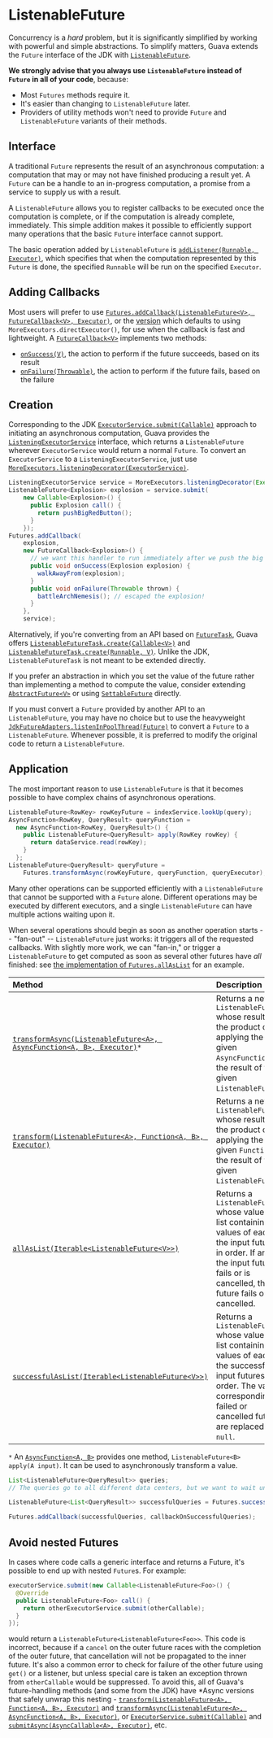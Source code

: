 # ListenableFuture

Concurrency is a _hard_ problem, but it is significantly simplified by working
with powerful and simple abstractions. To simplify matters, Guava extends the
`Future` interface of the JDK with [`ListenableFuture`].

**We strongly advise that you always use `ListenableFuture` instead of `Future`
in all of your code**, because:

*   Most `Futures` methods require it.
*   It's easier than changing to `ListenableFuture` later.
*   Providers of utility methods won't need to provide `Future` and
    `ListenableFuture` variants of their methods.

## Interface

A traditional `Future` represents the result of an asynchronous computation: a
computation that may or may not have finished producing a result yet. A `Future`
can be a handle to an in-progress computation, a promise from a service to
supply us with a result.

A `ListenableFuture` allows you to register callbacks to be executed once the
computation is complete, or if the computation is already complete, immediately.
This simple addition makes it possible to efficiently support many operations
that the basic `Future` interface cannot support.

The basic operation added by `ListenableFuture` is [`addListener(Runnable,
Executor)`], which specifies that when the computation represented by this
`Future` is done, the specified `Runnable` will be run on the specified
`Executor`.

## Adding Callbacks

Most users will prefer to use [`Futures.addCallback(ListenableFuture<V>,
FutureCallback<V>, Executor)`], or the [version][no-executor-add-callback] which
defaults to using `MoreExecutors.directExecutor()`, for use when the callback is
fast and lightweight. A [`FutureCallback<V>`] implements two methods:

*   [`onSuccess(V)`], the action to perform if the future succeeds, based on its
    result
*   [`onFailure(Throwable)`], the action to perform if the future fails, based
    on the failure

## Creation

Corresponding to the JDK [`ExecutorService.submit(Callable)`] approach to
initiating an asynchronous computation, Guava provides the
[`ListeningExecutorService`] interface, which returns a `ListenableFuture`
wherever `ExecutorService` would return a normal `Future`. To convert an
`ExecutorService` to a `ListeningExecutorService`, just use
[`MoreExecutors.listeningDecorator(ExecutorService)`].

```java
ListeningExecutorService service = MoreExecutors.listeningDecorator(Executors.newFixedThreadPool(10));
ListenableFuture<Explosion> explosion = service.submit(
    new Callable<Explosion>() {
      public Explosion call() {
        return pushBigRedButton();
      }
    });
Futures.addCallback(
    explosion,
    new FutureCallback<Explosion>() {
      // we want this handler to run immediately after we push the big red button!
      public void onSuccess(Explosion explosion) {
        walkAwayFrom(explosion);
      }
      public void onFailure(Throwable thrown) {
        battleArchNemesis(); // escaped the explosion!
      }
    },
    service);
```

Alternatively, if you're converting from an API based on [`FutureTask`], Guava
offers [`ListenableFutureTask.create(Callable<V>)`] and
[`ListenableFutureTask.create(Runnable, V)`]. Unlike the JDK,
`ListenableFutureTask` is not meant to be extended directly.

If you prefer an abstraction in which you set the value of the future rather
than implementing a method to compute the value, consider extending
[`AbstractFuture<V>`] or using [`SettableFuture`] directly.

If you must convert a `Future` provided by another API to an `ListenableFuture`,
you may have no choice but to use the heavyweight
[`JdkFutureAdapters.listenInPoolThread(Future)`] to convert a `Future` to a
`ListenableFuture`. Whenever possible, it is preferred to modify the original
code to return a `ListenableFuture`.

## Application

The most important reason to use `ListenableFuture` is that it becomes possible
to have complex chains of asynchronous operations.

```java
ListenableFuture<RowKey> rowKeyFuture = indexService.lookUp(query);
AsyncFunction<RowKey, QueryResult> queryFunction =
  new AsyncFunction<RowKey, QueryResult>() {
    public ListenableFuture<QueryResult> apply(RowKey rowKey) {
      return dataService.read(rowKey);
    }
  };
ListenableFuture<QueryResult> queryFuture =
    Futures.transformAsync(rowKeyFuture, queryFunction, queryExecutor);
```

Many other operations can be supported efficiently with a `ListenableFuture`
that cannot be supported with a `Future` alone. Different operations may be
executed by different executors, and a single `ListenableFuture` can have
multiple actions waiting upon it.

When several operations should begin as soon as another operation starts --
"fan-out" -- `ListenableFuture` just works: it triggers all of the requested
callbacks. With slightly more work, we can "fan-in," or trigger a
`ListenableFuture` to get computed as soon as several other futures have _all_
finished: see [the implementation of `Futures.allAsList`] for an example.

| Method | Description | See also |
|:-------|:------------|:---------|
| [`transformAsync(ListenableFuture<A>, AsyncFunction<A, B>, Executor)`]`*` | Returns a new `ListenableFuture` whose result is the product of applying the given `AsyncFunction` to the result of the given `ListenableFuture`.  | [`transformAsync(ListenableFuture<A>, AsyncFunction<A, B>)`] |
| [`transform(ListenableFuture<A>, Function<A, B>, Executor)`] | Returns a new `ListenableFuture` whose result is the product of applying the given `Function` to the result of the given `ListenableFuture`. | [`transform(ListenableFuture<A>, Function<A, B>)`] |
| [`allAsList(Iterable<ListenableFuture<V>>)`] | Returns a `ListenableFuture` whose value is a list containing the values of each of the input futures, in order.  If any of the input futures fails or is cancelled, this future fails or is cancelled. | [`allAsList(ListenableFuture<V>...)`] |
| [`successfulAsList(Iterable<ListenableFuture<V>>)`] | Returns a `ListenableFuture` whose value is a list containing the values of each of the successful input futures, in order.  The values corresponding to failed or cancelled futures are replaced with `null`. | [`successfulAsList(ListenableFuture<V>...)`] |

`*` An [`AsyncFunction<A, B>`] provides one method, `ListenableFuture<B> apply(A
input)`. It can be used to asynchronously transform a value.

```java
List<ListenableFuture<QueryResult>> queries;
// The queries go to all different data centers, but we want to wait until they're all done or failed.

ListenableFuture<List<QueryResult>> successfulQueries = Futures.successfulAsList(queries);

Futures.addCallback(successfulQueries, callbackOnSuccessfulQueries);
```

## Avoid nested Futures

In cases where code calls a generic interface and returns a Future, it's
possible to end up with nested `Future`s. For example:

```java
executorService.submit(new Callable<ListenableFuture<Foo>() {
  @Override
  public ListenableFuture<Foo> call() {
    return otherExecutorService.submit(otherCallable);
  }
});
```

would return a `ListenableFuture<ListenableFuture<Foo>>`. This code is
incorrect, because if a `cancel` on the outer future races with the completion
of the outer future, that cancellation will not be propagated to the inner
future. It's also a common error to check for failure of the other future using
`get()` or a listener, but unless special care is taken an exception thrown from
`otherCallable` would be suppressed. To avoid this, all of Guava's
future-handling methods (and some from the JDK) have *Async versions that safely
unwrap this nesting - [`transform(ListenableFuture<A>, Function<A, B>,
Executor)`] and [`transformAsync(ListenableFuture<A>, AsyncFunction<A, B>,
Executor)`], or [`ExecutorService.submit(Callable)`] and
[`submitAsync(AsyncCallable<A>, Executor)`], etc.

[`ListenableFuture`]: https://google.github.io/guava/releases/snapshot/api/docs/com/google/common/util/concurrent/ListenableFuture.html
[`addListener(Runnable, Executor)`]: https://google.github.io/guava/releases/snapshot/api/docs/com/google/common/util/concurrent/ListenableFuture.html#addListener-java.lang.Runnable-java.util.concurrent.Executor-
[`Futures.addCallback(ListenableFuture<V>, FutureCallback<V>, Executor)`]: https://google.github.io/guava/releases/snapshot/api/docs/com/google/common/util/concurrent/Futures.html#addCallback-com.google.common.util.concurrent.ListenableFuture-com.google.common.util.concurrent.FutureCallback-java.util.concurrent.Executor-
[no-executor-add-callback]: https://google.github.io/guava/releases/snapshot/api/docs/com/google/common/util/concurrent/Futures.html#addCallback-com.google.common.util.concurrent.ListenableFuture-com.google.common.util.concurrent.FutureCallback-
[`FutureCallback<V>`]: https://google.github.io/guava/releases/snapshot/api/docs/com/google/common/util/concurrent/FutureCallback.html
[`onSuccess(V)`]: https://google.github.io/guava/releases/snapshot/api/docs/com/google/common/util/concurrent/FutureCallback.html#onSuccess-V-
[`onFailure(Throwable)`]: https://google.github.io/guava/releases/snapshot/api/docs/com/google/common/util/concurrent/FutureCallback.html#onFailure-java.lang.Throwable-
[`ExecutorService.submit(Callable)`]: http://docs.oracle.com/javase/8/docs/api/java/util/concurrent/ExecutorService.html#submit-java.util.concurrent.Callable-
[`ListeningExecutorService`]: https://google.github.io/guava/releases/snapshot/api/docs/com/google/common/util/concurrent/ListeningExecutorService.html
[`MoreExecutors.listeningDecorator(ExecutorService)`]: https://google.github.io/guava/releases/snapshot/api/docs/com/google/common/util/concurrent/MoreExecutors.html#listeningDecorator-java.util.concurrent.ExecutorService-
[`FutureTask`]: http://docs.oracle.com/javase/8/docs/api/java/util/concurrent/FutureTask.html
[`ListenableFutureTask.create(Callable<V>)`]: https://google.github.io/guava/releases/snapshot/api/docs/com/google/common/util/concurrent/ListenableFutureTask.html#create-java.util.concurrent.Callable-
[`ListenableFutureTask.create(Runnable, V)`]: https://google.github.io/guava/releases/snapshot/api/docs/com/google/common/util/concurrent/ListenableFutureTask.html#create-java.lang.Runnable-V-
[`AbstractFuture<V>`]: https://google.github.io/guava/releases/snapshot/api/docs/com/google/common/util/concurrent/AbstractFuture.html
[`SettableFuture`]: https://google.github.io/guava/releases/snapshot/api/docs/com/google/common/util/concurrent/SettableFuture.html
[`JdkFutureAdapters.listenInPoolThread(Future)`]: https://google.github.io/guava/releases/snapshot/api/docs/com/google/common/util/concurrent/JdkFutureAdapters.html
[`JdkFutureAdapters.listenInPoolThread(Future)`]: https://google.github.io/guava/releases/snapshot/api/docs/com/google/common/util/concurrent/JdkFutureAdapters.html
[the implementation of `Futures.allAsList`]: https://google.github.io/guava/releases/snapshot/api/docs/src-html/com/google/common/util/concurrent/Futures.html#line.1276
[`transformAsync(ListenableFuture<A>, AsyncFunction<A, B>, Executor)`]: https://google.github.io/guava/releases/snapshot/api/docs/com/google/common/util/concurrent/Futures.html#transformAsync-com.google.common.util.concurrent.ListenableFuture-com.google.common.util.concurrent.AsyncFunction-java.util.concurrent.Executor-
[`transformAsync(ListenableFuture<A>, AsyncFunction<A, B>)`]: https://google.github.io/guava/releases/snapshot/api/docs/com/google/common/util/concurrent/Futures.html#transformAsync-com.google.common.util.concurrent.ListenableFuture-com.google.common.util.concurrent.AsyncFunction-
[`transform(ListenableFuture<A>, Function<A, B>, Executor)`]: https://google.github.io/guava/releases/snapshot/api/docs/com/google/common/util/concurrent/Futures.html#transform-com.google.common.util.concurrent.ListenableFuture-com.google.common.base.Function-java.util.concurrent.Executor-
[`transform(ListenableFuture<A>, Function<A, B>)`]: https://google.github.io/guava/releases/snapshot/api/docs/com/google/common/util/concurrent/Futures.html#transform-com.google.common.util.concurrent.ListenableFuture-com.google.common.base.Function-
[`allAsList(Iterable<ListenableFuture<V>>)`]: https://google.github.io/guava/releases/snapshot/api/docs/com/google/common/util/concurrent/Futures.html#allAsList-java.lang.Iterable-
[`allAsList(ListenableFuture<V>...)`]: https://google.github.io/guava/releases/snapshot/api/docs/com/google/common/util/concurrent/Futures.html#allAsList-com.google.common.util.concurrent.ListenableFuture...-
[`successfulAsList(Iterable<ListenableFuture<V>>)`]: https://google.github.io/guava/releases/snapshot/api/docs/com/google/common/util/concurrent/Futures.html#successfulAsList-java.lang.Iterable-
[`successfulAsList(ListenableFuture<V>...)`]: https://google.github.io/guava/releases/snapshot/api/docs/com/google/common/util/concurrent/Futures.html#successfulAsList-com.google.common.util.concurrent.ListenableFuture...-
[`AsyncFunction<A, B>`]: https://google.github.io/guava/releases/snapshot/api/docs/com/google/common/util/concurrent/AsyncFunction.html
[`submitAsync(AsyncCallable<A>, Executor)`]:
https://google.github.io/guava/releases/snapshot/api/docs/com/google/common/util/concurrent/Futures.html#submitAsync-com.google.common.util.concurrent.AsyncCallable-java.util.concurrent.Executor-
